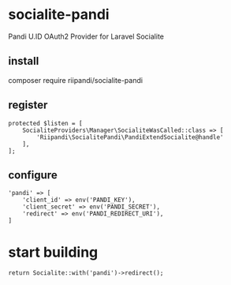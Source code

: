 # socialite-pandi
Pandi U.ID OAuth2 Provider for Laravel Socialite

## install
composer require riipandi/socialite-pandi

## register

```
protected $listen = [
    SocialiteProviders\Manager\SocialiteWasCalled::class => [
        'Riipandi\SocialitePandi\PandiExtendSocialite@handle'
    ],
];
```

## configure

```
'pandi' => [
    'client_id' => env('PANDI_KEY'),
    'client_secret' => env('PANDI_SECRET'),
    'redirect' => env('PANDI_REDIRECT_URI'),
]
```

# start building

```
return Socialite::with('pandi')->redirect();
```
